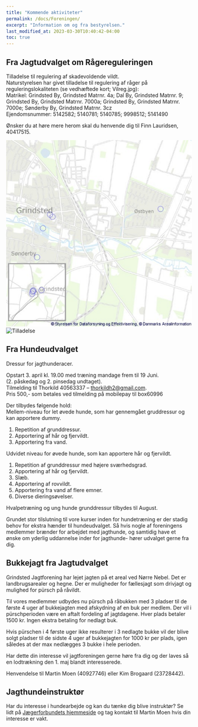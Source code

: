 ```yaml
---
title: "Kommende aktiviteter"
permalink: /docs/Foreningen/
excerpt: "Information om og fra bestyrelsen."
last_modified_at: 2023-03-30T10:40:42-04:00
toc: true
---
```


## Fra Jagtudvalget om Rågereguleringen
Tilladelse til regulering af skadevoldende vildt.  
Naturstyrelsen har givet tilladelse til regulering af råger på reguleringslokaliteten (se vedhæftede kort; Vilreg.jpg):   
Matrikel: Grindsted By, Grindsted Matrnr. 4a; Dal By, Grindsted Matrnr. 9; Grindsted By, Grindsted Matrnr. 7000a; Grindsted By, Grindsted Matrnr. 7000e; Sønderby By, Grindsted Matrnr. 3cz   
Ejendomsnummer: 
5142582; 5140781; 5140785; 9998512; 5141490   
  
Ønsker du at høre mere herom skal du henvende dig til Finn Lauridsen, 40417515.   

![Vilreg](/assets/Vilreg.png)
![Tilladelse](/assets/Afgørelse2023.png)

## Fra Hundeudvalget
Dressur for jagthunderacer. 	
 
Opstart 3. april kl. 19.00 med træning mandage frem til 19 Juni.  
(2. påskedag og 2. pinsedag undtaget).  
Tilmelding til Thorkild 40563337 – thorkildh2@gmail.com.  
Pris 500,- som betales ved tilmelding på mobilepay til box60996
 
Der tilbydes følgende hold:   
Mellem-niveau for let øvede hunde, som har gennemgået gruddressur og kan apportere dummy. 
1.	Repetition af grunddressur. 
2.	Apportering af hår og fjervildt.
3.	Apportering fra vand. 
 
Udvidet niveau for øvede hunde, som kan apportere hår og fjervildt. 
 
1.	Repetition af grunddressur med højere sværhedsgrad. 
2.	Apportering af hår og fjervildt. 
3.	Slæb.
4.	Apportering af rovvildt. 
5.	Apportering fra vand af flere emner. 
6.	Diverse dieringsøvelser. 
 
Hvalpetræning og ung hunde grunddressur tilbydes til August.

Grundet stor tilslutning til vore kurser inden for hundetræning er der stadig behov for ekstra hænder til hundeudvalget. Så hvis nogle af foreningens medlemmer brænder for arbejdet med jagthunde, og samtidig have et ønske om yderlig uddannelse inder for jagthunde- hører udvalget gerne fra dig.
## Bukkejagt fra Jagtudvalget

Grindsted Jagtforening har lejet jagten på et areal ved Nørre Nebel. Det er landbrugsarealer og hegne. Der er muligheder for fællesjagt som drivjagt og mulighed for pürsch på råvildt.

Til vores medlemmer udbydes nu pürsch på råbukken med 3 pladser til de første 4 uger af bukkejagten med afskydning af en buk per medlem. Der vil i pürschperioden være en aftalt fordeling af jagtdagene. Hver plads betaler 1500 kr. Ingen ekstra betaling for nedlagt buk.

Hvis pürschen i 4 første uger ikke resulterer i 3 nedlagte bukke vil der blive solgt pladser til de sidste 4 uger af bukkejagten for 1000 kr per plads, igen således at der max nedlægges 3 bukke i hele perioden.

Har dette din interesse vil jagtforeningen gerne høre fra dig og der laves så en lodtrækning den 1. maj blandt interesserede. 

Henvendelse til Martin Moen (40927746) eller Kim Brogaard (23728442).

## Jagthundeinstruktør
Har du interesse i hundearbejde og kan du tænke dig blive instruktør?
Se lidt på [Jægerforbundets hjemmeside](https://www.jaegerforbundet.dk/det-sker-i-dj/instruktor-uddannelserne/jagthundeinstruktor/) og tag kontakt til Martin Moen hvis din interesse er vakt.

